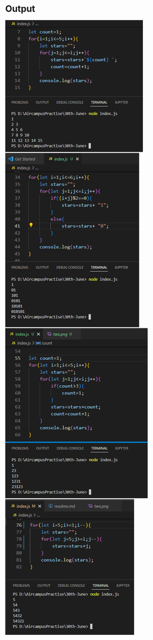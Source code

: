 <h1>Output </h1>
<img src="one.png" alt="op">
<img src="two.png" alt="op">
<img src="three.png" alt="op">
<img src="four.png" alt="op">